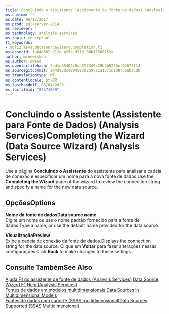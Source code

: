 ```yaml
---
title: Concluindo o assistente (Assistente de fonte de dados) (Analysis Services) | Microsoft Docs
ms.custom: ''
ms.date: 06/13/2017
ms.prod: sql-server-2014
ms.reviewer: ''
ms.technology: analysis-services
ms.topic: conceptual
f1_keywords:
- sql12.asvs.datasourcewizard.completion.f1
ms.assetid: fa04d602-d12e-425a-971d-68bf1500152a
author: minewiskan
ms.author: owend
ms.openlocfilehash: 2ed1e65402c5ca59f349c28b2b9236ef02678114
ms.sourcegitcommit: ad4d92dce894592a259721a1571b1d8736abacdb
ms.translationtype: MT
ms.contentlocale: pt-BR
ms.lasthandoff: 08/04/2020
ms.locfileid: "87571059"
---
```

# <a name="completing-the-wizard-data-source-wizard-analysis-services"></a><span data-ttu-id="8989b-102">Concluindo o Assistente (Assistente para Fonte de Dados) (Analysis Services)</span><span class="sxs-lookup"><span data-stu-id="8989b-102">Completing the Wizard (Data Source Wizard) (Analysis Services)</span></span>
  <span data-ttu-id="8989b-103">Use a página **Concluindo o Assistente** do assistente para analisar a cadeia de conexão e especificar um nome para a nova fonte de dados.</span><span class="sxs-lookup"><span data-stu-id="8989b-103">Use the **Completing the Wizard** page of the wizard to review the connection string and specify a name for the new data source.</span></span>  
  
## <a name="options"></a><span data-ttu-id="8989b-104">Opções</span><span class="sxs-lookup"><span data-stu-id="8989b-104">Options</span></span>  
 <span data-ttu-id="8989b-105">**Nome da fonte de dados**</span><span class="sxs-lookup"><span data-stu-id="8989b-105">**Data source name**</span></span>  
 <span data-ttu-id="8989b-106">Digite um nome ou use o nome padrão fornecido para a fonte de dados.</span><span class="sxs-lookup"><span data-stu-id="8989b-106">Type a name, or use the default name provided for the data source.</span></span>  
  
 <span data-ttu-id="8989b-107">**Visualização**</span><span class="sxs-lookup"><span data-stu-id="8989b-107">**Preview**</span></span>  
 <span data-ttu-id="8989b-108">Exibe a cadeia de conexão da fonte de dados.</span><span class="sxs-lookup"><span data-stu-id="8989b-108">Displays the connection string for the data source.</span></span> <span data-ttu-id="8989b-109">Clique em **Voltar** para fazer alterações nessas configurações.</span><span class="sxs-lookup"><span data-stu-id="8989b-109">Click **Back** to make changes to these settings.</span></span>  
  
## <a name="see-also"></a><span data-ttu-id="8989b-110">Consulte Também</span><span class="sxs-lookup"><span data-stu-id="8989b-110">See Also</span></span>  
 <span data-ttu-id="8989b-111">[Ajuda F1 do assistente de fonte de dados &#40;Analysis Services&#41;](data-source-wizard-f1-help-analysis-services.md) </span><span class="sxs-lookup"><span data-stu-id="8989b-111">[Data Source Wizard F1 Help &#40;Analysis Services&#41;](data-source-wizard-f1-help-analysis-services.md) </span></span>  
 <span data-ttu-id="8989b-112">[Fontes de dados em modelos multidimensionais](multidimensional-models/data-sources-in-multidimensional-models.md) </span><span class="sxs-lookup"><span data-stu-id="8989b-112">[Data Sources in Multidimensional Models](multidimensional-models/data-sources-in-multidimensional-models.md) </span></span>  
 [<span data-ttu-id="8989b-113">Fontes de dados com suporte &#40;SSAS multidimensional&#41;</span><span class="sxs-lookup"><span data-stu-id="8989b-113">Data Sources Supported &#40;SSAS Multidimensional&#41;</span></span>](multidimensional-models/supported-data-sources-ssas-multidimensional.md)  
  
  
